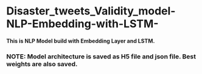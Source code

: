 # Disaster_tweets_Validity_model-NLP-Embedding-with-LSTM-
#### This is NLP Model build with Embedding Layer and LSTM.
### NOTE: Model architecture is saved as H5 file and json file. Best weights are also saved.

